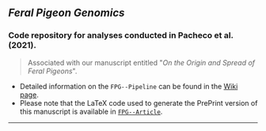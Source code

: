 ## _Feral Pigeon Genomics_

### Code repository for analyses conducted in Pacheco et al. (2021).

> Associated with our manuscript entitled "_On the Origin and Spread of Feral Pigeons_".

- Detailed information on the `FPG--Pipeline` can be found in the [Wiki page](https://github.com/layka-pacheco/FeralPigeonGenomics/wiki).
- Please note that the LaTeX code used to generate the PrePrint version of this manuscript is available in [`FPG--Article`](https://github.com/layka-pacheco/FeralPigeonGenomics/tree/main/FPG--Article).
***
